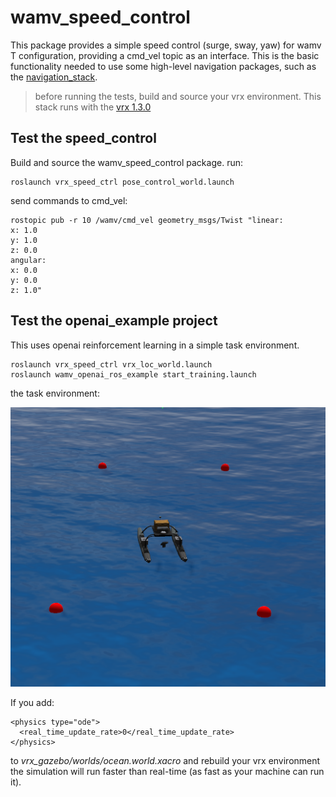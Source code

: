 # wamv_speed_control

This package provides a simple speed control (surge, sway, yaw) for wamv T configuration, providing a cmd_vel topic as an interface. This is the basic functionality needed to use some high-level navigation packages, such as the [navigation_stack](http://wiki.ros.org/navigation).

> before running the tests, build and source your vrx environment. This stack runs with the [vrx 1.3.0](https://github.com/osrf/vrx/tree/1.3.0)


## Test the speed_control

Build and source the wamv_speed_control package. run:

    roslaunch vrx_speed_ctrl pose_control_world.launch

send commands to cmd_vel:

    rostopic pub -r 10 /wamv/cmd_vel geometry_msgs/Twist "linear:
    x: 1.0
    y: 1.0
    z: 0.0
    angular:
    x: 0.0
    y: 0.0
    z: 1.0"

## Test the openai_example project

This uses openai reinforcement learning in a simple task environment.

    roslaunch vrx_speed_ctrl vrx_loc_world.launch
    roslaunch wamv_openai_ros_example start_training.launch

the task environment:

![task_env](task_env.png)

If you add:

    <physics type="ode">
      <real_time_update_rate>0</real_time_update_rate>
    </physics>

to *vrx_gazebo/worlds/ocean.world.xacro* and rebuild your vrx environment the simulation will run faster than real-time (as fast as your machine can run it).
